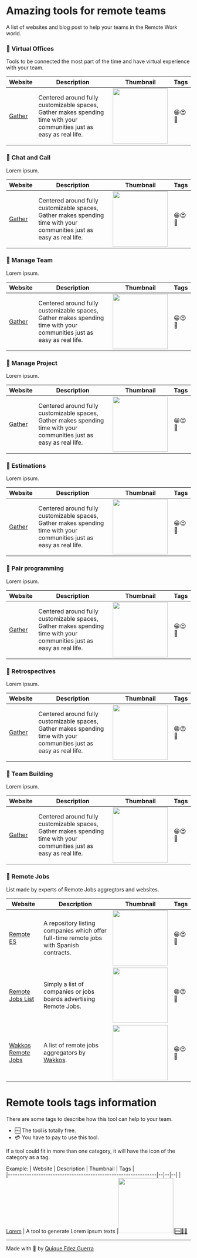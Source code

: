 # Amazing tools for remote teams
A list of websites and blog post to help your teams in the Remote Work world.

### 🏢 Virtual Offices

Tools to be connected the most part of the time and have  virtual experience with your team.

| Website |   Description | Thumbnail | Tags |                                                                                                     
|---------------------------------------------------------------|--|--|--|
| [Gather](https://gather.town) | Centered around fully customizable spaces, Gather makes spending time with your communities just as easy as real life. |<img src="https://api.microlink.io?url=https%3A%2F%2Fgather.town&screenshot=true&meta=false&embed=screenshot.url" width="150"></img>|😁😍🤗

### 🏢 Chat and Call

Lorem ipsum.

| Website |   Description | Thumbnail | Tags |                                                                                                     
|---------------------------------------------------------------|--|--|--|
| [Gather](https://gather.town) | Centered around fully customizable spaces, Gather makes spending time with your communities just as easy as real life. |<img src="https://api.microlink.io?url=https%3A%2F%2Fgather.town&screenshot=true&meta=false&embed=screenshot.url" width="150"></img>|😁😍🤗


### 🏢 Manage Team

Lorem ipsum.

| Website |   Description | Thumbnail | Tags |                                                                                                     
|---------------------------------------------------------------|--|--|--|
| [Gather](https://gather.town) | Centered around fully customizable spaces, Gather makes spending time with your communities just as easy as real life. |<img src="https://api.microlink.io?url=https%3A%2F%2Fgather.town&screenshot=true&meta=false&embed=screenshot.url" width="150"></img>|😁😍🤗


### 🏢 Manage Project

Lorem ipsum.

| Website |   Description | Thumbnail | Tags |                                                                                                     
|---------------------------------------------------------------|--|--|--|
| [Gather](https://gather.town) | Centered around fully customizable spaces, Gather makes spending time with your communities just as easy as real life. |<img src="https://api.microlink.io?url=https%3A%2F%2Fgather.town&screenshot=true&meta=false&embed=screenshot.url" width="150"></img>|😁😍🤗

### 🏢 Estimations

Lorem ipsum.

| Website |   Description | Thumbnail | Tags |                                                                                                     
|---------------------------------------------------------------|--|--|--|
| [Gather](https://gather.town) | Centered around fully customizable spaces, Gather makes spending time with your communities just as easy as real life. |<img src="https://api.microlink.io?url=https%3A%2F%2Fgather.town&screenshot=true&meta=false&embed=screenshot.url" width="150"></img>|😁😍🤗


### 🏢 Pair programming

Lorem ipsum.

| Website |   Description | Thumbnail | Tags |                                                                                                     
|---------------------------------------------------------------|--|--|--|
| [Gather](https://gather.town) | Centered around fully customizable spaces, Gather makes spending time with your communities just as easy as real life. |<img src="https://api.microlink.io?url=https%3A%2F%2Fgather.town&screenshot=true&meta=false&embed=screenshot.url" width="150"></img>|😁😍🤗


### 🏢 Retrospectives

Lorem ipsum.

| Website |   Description | Thumbnail | Tags |                                                                                                     
|---------------------------------------------------------------|--|--|--|
| [Gather](https://gather.town) | Centered around fully customizable spaces, Gather makes spending time with your communities just as easy as real life. |<img src="https://api.microlink.io?url=https%3A%2F%2Fgather.town&screenshot=true&meta=false&embed=screenshot.url" width="150"></img>|😁😍🤗

### 🏢 Team Building

Lorem ipsum.

| Website |   Description | Thumbnail | Tags |                                                                                                     
|---------------------------------------------------------------|--|--|--|
| [Gather](https://gather.town) | Centered around fully customizable spaces, Gather makes spending time with your communities just as easy as real life. |<img src="https://api.microlink.io?url=https%3A%2F%2Fgather.town&screenshot=true&meta=false&embed=screenshot.url" width="150"></img>|😁😍🤗


### 🔮 Remote Jobs

List made by experts of Remote Jobs aggregtors and websites.

| Website |   Description | Thumbnail | Tags |                                                                                                     
|---------------------------------------------------------------|--|--|--|
| [Remote ES](https://github.com/remote-es/remotes) | A repository listing companies which offer full-time remote jobs with Spanish contracts. |<img src="https://api.microlink.io?url=https%3A%2F%2Fgithub.com/remote-es/remotes&screenshot=true&meta=false&embed=screenshot.url" width="150"></img>|😁😍🤗
| [Remote Jobs List](https://github.com/PatrickJS/remote-jobs-list) | Simply a list of companies or jobs boards advertising Remote Jobs. |<img src="https://api.microlink.io?url=https%3A%2F%2Fgithub.com/PatrickJS/remote-jobs-list&screenshot=true&meta=false&embed=screenshot.url" width="150"></img>|😁😍🤗
| [Wakkos Remote Jobs](https://github.com/Wakkos/RemoteJobs) | A list of remote jobs aggregators by [Wakkos](https://twitter.com/wakkos). |<img src="https://api.microlink.io?url=https%3A%2F%2Fgithub.com/Wakkos/RemoteJobs&screenshot=true&meta=false&embed=screenshot.url" width="150"></img>|😁😍🤗

# Remote tools tags information
There are some tags to describe how this tool can help to your team.
- 🆓 The tool is totally free.
- 💳 You have to pay to use this tool.

If a tool could fit in more than one category, it will have the icon of the category as a tag.

Example:
| Website |   Description | Thumbnail | Tags |                                                                                                     
|---------------------------------------------------------------|--|--|--|
| [Lorem](https://lipsum.com) | A tool to generate Lorem ipsum texts |<img src="https://api.microlink.io?url=https%3A%2F%2Fwww.lipsum.com&screenshot=true&meta=false&embed=screenshot.url" width="150"></img>|[🆓🤗](#remote-tools-tags-information)[🏢](#-virtual-offices)

---
Made with 🍕 by [Quique Fdez Guerra](https://twitter.com/ckgrafico)

